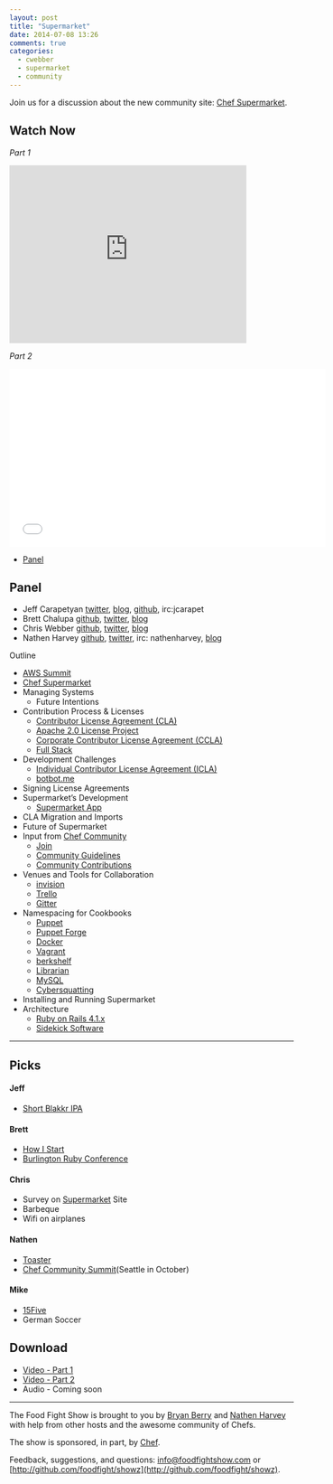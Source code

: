 ```yaml
---
layout: post
title: "Supermarket"
date: 2014-07-08 13:26
comments: true
categories: 
  - cwebber
  - supermarket
  - community
---
```


Join us for a discussion about the new community site:  [Chef Supermarket](https://supermarket.getchef.com).

## Watch Now

*Part 1*

<iframe width="420" height="315" src="http://www.youtube.com/embed/4qfIJY0DgGo" frameborder="0" allowfullscreen></iframe>

*Part 2*
<iframe width="560" height="315" src="//www.youtube.com/embed/n-E86izCZ3I" frameborder="0" allowfullscreen></iframe>

* [Panel](http://foodfightshow.org/2014/07/supermarket.html#panel)

Panel<a name="panel"></a>
-----
* Jeff Carapetyan [twitter](https://twitter.com/DevopsJeff), [blog](http://datafundamentals.com/jeff-on-ops-blog), [github](http://github.com/datafundamentals), irc:jcarapet
* Brett Chalupa [github](https://github.com/brettchalupa), [twitter](https://twitter.com/brettchalupa), [blog](http://brettchalupa.com)
* Chris Webber [github](http://github.com/cwebberops), [twitter](http://twitter.com/cwebber), [blog](http://cwebber.net/)
* Nathen Harvey [github](http://github.com/nathenharvey), [twitter](http://twitter.com/nathenharvey), irc: nathenharvey, [blog](http://nathenharvey.com)

Outline<a name="outline"></a>

* [AWS Summit](https://reinvent.awsevents.com/?sc_channel=PS&sc_campaign=reinvent_2014&sc_publisher=Bing&sc_content=4961916134&sc_medium=Brand_Amazon_re:Invent_E-Brand_AWS_Summit_E&sc_category=events&sc_segment=reinvent&sc_detail=aws%20summit&trk=PS_reinvent2014_aws-summit_E)
* [Chef Supermarket](https://supermarket.getchef.com/)
* Managing Systems
  * Future Intentions
* Contribution Process & Licenses
	* [Contributor License Agreement (CLA)](http://en.wikipedia.org/wiki/Contributor_License_Agreement)
	* [Apache 2.0 License Project](http://www.apache.org/licenses/LICENSE-2.0.html)
	*	[Corporate Contributor License Agreement (CCLA)](http://www.apache.org/licenses/cla-corporate.txt)
  * [Full Stack](http://www.fullstackoptimization.com/)
* Development Challenges
	* [Individual Contributor License Agreement (ICLA)](http://www.apache.org/licenses/icla.txt)
	* [botbot.me](https://botbot.me/)
* Signing License Agreements
* Supermarket’s Development
	* [Supermarket App](https://github.com/kevincanning/supermarket_app)
* CLA Migration and Imports
* Future of Supermarket
* Input from [Chef Community](http://www.getchef.com/community/)
	* [Join](https://manage.opscode.com/signup?ref=community)
	* [Community Guidelines](http://docs.opscode.com/community_guidelines.html)
	* [Community Contributions](http://docs.opscode.com/community_contributions.html)
* Venues and Tools for Collaboration
	* [invision](http://www.invisionapp.com/)
  * [Trello](https://trello.com/)
  * [Gitter](https://gitter.im/)
* Namespacing for Cookbooks
	* [Puppet](http://puppetlabs.com/)
	* [Puppet Forge](https://forge.puppetlabs.com/)
	* [Docker](http://www.docker.com/)
	* [Vagrant](http://www.vagrantup.com/)
	* [berkshelf](https://github.com/berkshelf/berkshelf) 
  * [Librarian](http://librarian-pro-win.en.softonic.com/)
  * [MySQL](http://www.mysql.com/)
  * [Cybersquatting](http://en.wikipedia.org/wiki/Cybersquatting)
* Installing and Running Supermarket
* Architecture
	* [Ruby on Rails 4.1.x](http://railsapps.github.io/installrubyonrails-mac.html)
	* [Sidekick Software](http://sidekick-software.net/)

-------

Picks<a name="picks"></a>
-----

#### Jeff

* [Short Blakkr IPA](http://www.dfw.com/2014/03/26/879060/texas-brew-review-real-ales-blakkr.html)

#### Brett
* [How I Start](http://howistart.org)
* [Burlington Ruby Conference](http://burlingtonrubyconference.com)

#### Chris

* Survey on [Supermarket](https://supermarket.getchef.com/) Site
* Barbeque
* Wifi on airplanes

#### Nathen

* [Toaster](http://code.msdn.microsoft.com/windowshardware/Toaster-7d256224)
* [Chef Community Summit](http://www.getchef.com/blog/event/chef-community-summit/)(Seattle in October)

#### Mike

* [15Five](http://www.15five.com/)
* German Soccer

Download
--------
* [Video - Part 1](http://youtu.be/4qfIJY0DgGo)
* [Video - Part 2](http://youtu.be/n-E86izCZ3I)
* Audio - Coming soon

<hr />

The Food Fight Show is brought to you by [Bryan Berry](https://twitter.com/bryanwb) and [Nathen Harvey](https://twitter.com/nathenharvey) with help from other hosts and the awesome community of Chefs.

The show is sponsored, in part, by [Chef](http://www.getchef.com).

Feedback, suggestions, and questions:  [info@foodfightshow.com](mailto:info@foodfightshow.com) or  [http://github.com/foodfight/showz](http://github.com/foodfight/showz).
